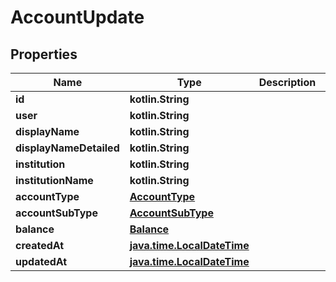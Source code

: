 
# AccountUpdate

## Properties
Name | Type | Description | Notes
------------ | ------------- | ------------- | -------------
**id** | **kotlin.String** |  | 
**user** | **kotlin.String** |  | 
**displayName** | **kotlin.String** |  | 
**displayNameDetailed** | **kotlin.String** |  | 
**institution** | **kotlin.String** |  | 
**institutionName** | **kotlin.String** |  | 
**accountType** | [**AccountType**](AccountType.md) |  | 
**accountSubType** | [**AccountSubType**](AccountSubType.md) |  | 
**balance** | [**Balance**](Balance.md) |  | 
**createdAt** | [**java.time.LocalDateTime**](java.time.LocalDateTime.md) |  | 
**updatedAt** | [**java.time.LocalDateTime**](java.time.LocalDateTime.md) |  | 



